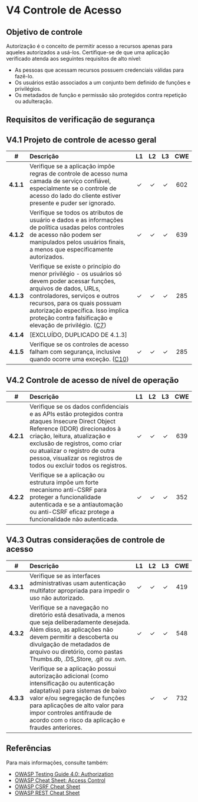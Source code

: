 # V4 Controle de Acesso

## Objetivo de controle

Autorização é o conceito de permitir acesso a recursos apenas para aqueles autorizados a usá-los. Certifique-se de que uma aplicação verificado atenda aos seguintes requisitos de alto nível:

* As pessoas que acessam recursos possuem credenciais válidas para fazê-lo.
* Os usuários estão associados a um conjunto bem definido de funções e privilégios.
* Os metadados de função e permissão são protegidos contra repetição ou adulteração.

## Requisitos de verificação de segurança

## V4.1 Projeto de controle de acesso geral

| # | Descrição | L1 | L2 | L3 | CWE |
| :---: | :--- | :---: | :---:| :---: | :---: |
| **4.1.1** | Verifique se a aplicação impõe regras de controle de acesso numa camada de serviço confiável, especialmente se o controle de acesso do lado do cliente estiver presente e puder ser ignorado. | ✓ | ✓ | ✓ | 602 |
| **4.1.2** | Verifique se todos os atributos de usuário e dados e as informações de política usadas pelos controles de acesso não podem ser manipulados pelos usuários finais, a menos que especificamente autorizados. | ✓ | ✓ | ✓ | 639 |
| **4.1.3** | Verifique se existe o princípio do menor privilégio - os usuários só devem poder acessar funções, arquivos de dados, URLs, controladores, serviços e outros recursos, para os quais possuam autorização específica. Isso implica proteção contra falsificação e elevação de privilégio. ([C7](https://owasp.org/www-project-proactive-controls/#div-numbering)) | ✓ | ✓ | ✓ | 285 |
| **4.1.4** | [EXCLUÍDO, DUPLICADO DE 4.1.3] | | | | |
| **4.1.5** | Verifique se os controles de acesso falham com segurança, inclusive quando ocorre uma exceção. ([C10](https://owasp.org/www-project-proactive-controls/#div-numbering)) | ✓ | ✓ | ✓ | 285 |

## V4.2 Controle de acesso de nível de operação

| # | Descrição | L1 | L2 | L3 | CWE |
| :---: | :--- | :---: | :---:| :---: | :---: |
| **4.2.1** | Verifique se os dados confidenciais e as APIs estão protegidos contra ataques Insecure Direct Object Reference (IDOR) direcionados à criação, leitura, atualização e exclusão de registros, como criar ou atualizar o registro de outra pessoa, visualizar os registros de todos ou excluir todos os registros. | ✓ | ✓ | ✓ | 639 |
| **4.2.2** | Verifique se a aplicação ou estrutura impõe um forte mecanismo anti-CSRF para proteger a funcionalidade autenticada e se a antiautomação ou anti-CSRF eficaz protege a funcionalidade não autenticada. | ✓ | ✓ | ✓ | 352 |

## V4.3 Outras considerações de controle de acesso

| # | Descrição | L1 | L2 | L3 | CWE |
| :---: | :--- | :---: | :---:| :---: | :---: |
| **4.3.1** | Verifique se as interfaces administrativas usam autenticação multifator apropriada para impedir o uso não autorizado. | ✓ | ✓ | ✓ | 419 |
| **4.3.2** | Verifique se a navegação no diretório está desativada, a menos que seja deliberadamente desejada. Além disso, as aplicações não devem permitir a descoberta ou divulgação de metadados de arquivo ou diretório, como pastas Thumbs.db, .DS_Store, .git ou .svn. | ✓ | ✓ | ✓ | 548 |
| **4.3.3** | Verifique se a aplicação possui autorização adicional (como intensificação ou autenticação adaptativa) para sistemas de baixo valor e/ou segregação de funções para aplicações de alto valor para impor controles antifraude de acordo com o risco da aplicação e fraudes anteriores. | | ✓ | ✓ | 732 |

## Referências

Para mais informações, consulte também:

* [OWASP Testing Guide 4.0: Authorization](https://owasp.org/www-project-web-security-testing-guide/v41/4-Web_Application_Security_Testing/05-Authorization_Testing/README.html)
* [OWASP Cheat Sheet: Access Control](https://cheatsheetseries.owasp.org/cheatsheets/Access_Control_Cheat_Sheet.html)
* [OWASP CSRF Cheat Sheet](https://cheatsheetseries.owasp.org/cheatsheets/Cross-Site_Request_Forgery_Prevention_Cheat_Sheet.html)
* [OWASP REST Cheat Sheet](https://cheatsheetseries.owasp.org/cheatsheets/REST_Security_Cheat_Sheet.html)


